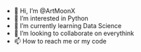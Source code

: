 - 👋 Hi, I’m @ArtMoonX
- 👀 I’m interested in Python
- 🌱 I’m currently learning Data Science
- 💞️ I’m looking to collaborate on everythink
- 📫 How to reach me or my code

<!---
ArtMoonX/ArtMoonX is a ✨ special ✨ repository because its `README.md` (this file) appears on your GitHub profile.
You can click the Preview link to take a look at your changes.
--->
